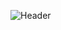 ![Header](https://user-images.githubusercontent.com/125516998/220818272-3e58b134-1b70-4dd3-b32e-b71c9ee81000.jpg)
